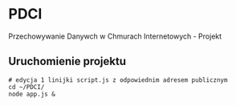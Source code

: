 # PDCI
Przechowywanie Danywch w Chmurach Internetowych - Projekt

## Uruchomienie projektu
```
# edycja 1 linijki script.js z odpowiednim adresem publicznym
cd ~/PDCI/
node app.js &
```
